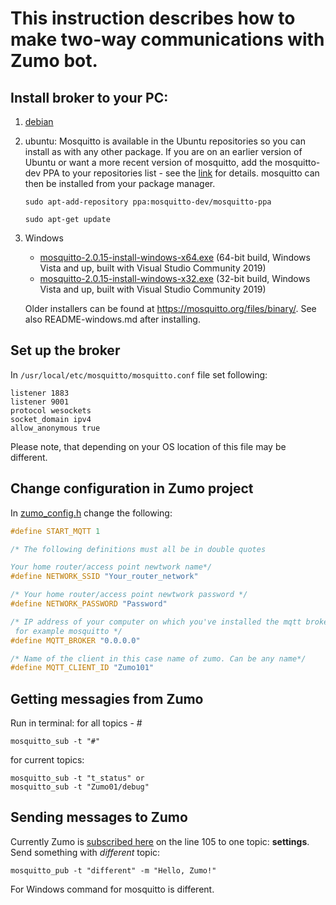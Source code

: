 # This instruction describes how to make two-way communications with Zumo bot.
## Install broker to your PC: 

1. [debian](https://mosquitto.org/blog/2013/01/mosquitto-debian-repository/)
2. ubuntu: Mosquitto is available in the Ubuntu repositories so you can install as with any other package. If you are on an earlier version of Ubuntu or want a more recent version of mosquitto, add the mosquitto-dev PPA to your repositories list - see the [link](https://launchpad.net/~mosquitto-dev/+archive/ubuntu/mosquitto-ppa) for details. mosquitto can then be installed from your package manager.
   
   ```sudo apt-add-repository ppa:mosquitto-dev/mosquitto-ppa```

    ```sudo apt-get update```
3. Windows
    
    - [mosquitto-2.0.15-install-windows-x64.exe](https://mosquitto.org/files/binary/win64/mosquitto-2.0.15-install-windows-x64.exe) (64-bit build, Windows Vista and up, built with Visual Studio Community 2019)
    - [mosquitto-2.0.15-install-windows-x32.exe](https://mosquitto.org/files/binary/win32/mosquitto-2.0.15-install-windows-x86.exe) (32-bit build, Windows Vista and up, built with Visual Studio Community 2019)
    
    Older installers can be found at https://mosquitto.org/files/binary/. See also README-windows.md after installing.

## Set up the broker
In `/usr/local/etc/mosquitto/mosquitto.conf` file set following: <br>
```
listener 1883 
listener 9001 
protocol wesockets
socket_domain ipv4
allow_anonymous true
```
Please note, that depending on your OS location of this file may be different.

## Change configuration in Zumo project
In [zumo_config.h](/g1_map_robot.cydsn/zumo_config.h) change the following:
```c
#define START_MQTT 1

/* The following definitions must all be in double quotes 

Your home router/access point newtwork name*/
#define NETWORK_SSID "Your_router_network"

/* Your home router/access point newtwork password */
#define NETWORK_PASSWORD "Password"

/* IP address of your computer on which you've installed the mqtt broker
 for example mosquitto */
#define MQTT_BROKER "0.0.0.0"

/* Name of the client in this case name of zumo. Can be any name*/
#define MQTT_CLIENT_ID "Zumo101"
```

## Getting messagies from Zumo
Run in terminal:
for all topics - #
```
mosquitto_sub -t "#"
```
for current topics:
```
mosquitto_sub -t "t_status" or
mosquitto_sub -t "Zumo01/debug"
```
## Sending messages to Zumo
Currently Zumo is [subscribed here](g1_map_robot.cydsn/ZumoLibrary/mqtt_sender.c) on the line 105 to one topic: **settings**. Send something with *different* topic:
```
mosquitto_pub -t "different" -m "Hello, Zumo!"
```
For Windows command for mosquitto is different.
